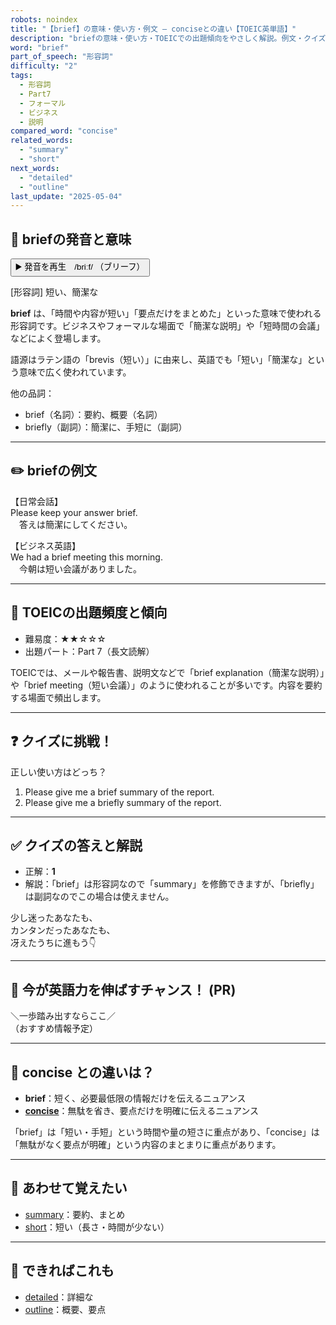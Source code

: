 ```yaml
---
robots: noindex
title: "【brief】の意味・使い方・例文 ― conciseとの違い【TOEIC英単語】"
description: "briefの意味・使い方・TOEICでの出題傾向をやさしく解説。例文・クイズ付きでconciseとの違いもわかりやすく学べます。"
word: "brief"
part_of_speech: "形容詞"
difficulty: "2"
tags:
  - 形容詞
  - Part7
  - フォーマル
  - ビジネス
  - 説明
compared_word: "concise"
related_words:
  - "summary"
  - "short"
next_words:
  - "detailed"
  - "outline"
last_update: "2025-05-04"
---
```


## 🔰 briefの発音と意味

<button class="play-audio" onclick="playTTS('brief')">
  <span class="play-audio-main">
    ▶️ 発音を再生　/briːf/
  </span>
  <span class="play-audio-sub">
    （ブリーフ）
  </span>
</button>

[形容詞] 短い、簡潔な

**brief** は、「時間や内容が短い」「要点だけをまとめた」といった意味で使われる形容詞です。ビジネスやフォーマルな場面で「簡潔な説明」や「短時間の会議」などによく登場します。

語源はラテン語の「brevis（短い）」に由来し、英語でも「短い」「簡潔な」という意味で広く使われています。

他の品詞：  
- brief（名詞）：要約、概要（名詞）
- briefly（副詞）：簡潔に、手短に（副詞）

---

## ✏️ briefの例文

【日常会話】  
Please keep your answer brief.  
　答えは簡潔にしてください。

【ビジネス英語】  
We had a brief meeting this morning.  
　今朝は短い会議がありました。

---

## 🎯 TOEICの出題頻度と傾向

- 難易度：★★☆☆☆
- 出題パート：Part 7（長文読解）

TOEICでは、メールや報告書、説明文などで「brief explanation（簡潔な説明）」や「brief meeting（短い会議）」のように使われることが多いです。内容を要約する場面で頻出します。

---

## ❓ クイズに挑戦！

正しい使い方はどっち？

1. Please give me a brief summary of the report.  
2. Please give me a briefly summary of the report.

---

## ✅ クイズの答えと解説

- 正解：**1**
- 解説：「brief」は形容詞なので「summary」を修飾できますが、「briefly」は副詞なのでこの場合は使えません。

少し迷ったあなたも、  
カンタンだったあなたも、  
冴えたうちに進もう👇️

---

## 🚀 今が英語力を伸ばすチャンス！ (PR)

<div class="info-center">
＼一歩踏み出すならここ／<br>  
（おすすめ情報予定）
</div>

---

## 🤔  concise との違いは？

- **brief**：短く、必要最低限の情報だけを伝えるニュアンス
- **[concise](/word/concise)**：無駄を省き、要点だけを明確に伝えるニュアンス

「brief」は「短い・手短」という時間や量の短さに重点があり、「concise」は「無駄がなく要点が明確」という内容のまとまりに重点があります。

---

## 🧩 あわせて覚えたい

- [summary](/word/summary)：要約、まとめ
- [short](/word/short)：短い（長さ・時間が少ない）

---

## 📖 できればこれも

- [detailed](/word/detailed)：詳細な
- [outline](/word/outline)：概要、要点

<!-- cvid: aid48_bid20 -->
